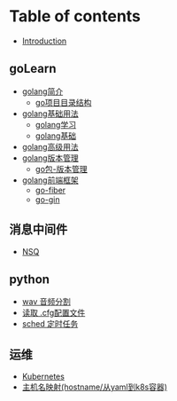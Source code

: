 # Table of contents

* [Introduction](README.md)

## goLearn

* [golang简介]()
  * [go项目目录结构](./goLearn/golang-project-dir.md)
* [golang基础用法]()
  * [golang学习](./goLearn/学习%20Go%20语言(Golang).pdf) 
  * [golang基础](./goLearn/golang.md)
* [golang高级用法]()
* [golang版本管理]()
  * [go包-版本管理](./goLearn/golang-pkg-manage-dep.md)
* [golang前端框架]()
  * [go-fiber](./goLearn/golang-web-fiber.md)
  * [go-gin](./goLearn/golang-web-gin.cn.md)

## 消息中间件

* [NSQ](xiao-xi-zhong-jian-jian/nsq.md)

## python
* [wav 音频分割](./python/audio-wav-slice-by-pydub.md)
* [读取 .cfg配置文件](./python/read-cfg-file-by-configparser.md)
* [sched 定时任务](./python/sched-timed-task.md)


## 运维
* [Kubernetes](./OperationMaintenance/kubernetes.md)
* [主机名映射(hostname/从yaml到k8s容器)](./OperationMaintenance/yamlMapHostname.md)
